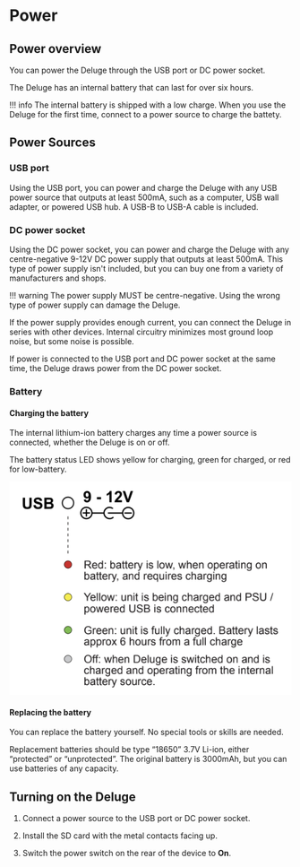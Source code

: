 # Power

## Power overview

You can power the Deluge through the USB port or DC power socket.

The Deluge has an internal battery that can last for over six hours.

!!! info
    The internal battery is shipped with a low charge. When you use the Deluge for the first time, connect to a power source to charge the battety.

## Power Sources

### USB port

Using the USB port, you can power and charge the Deluge with any USB power source that outputs at least 500mA, such as a computer, USB wall adapter, or powered USB hub. A USB-B to USB-A cable is included.

### DC power socket

Using the DC power socket, you can power and charge the Deluge with any centre-negative 9-12V DC power supply that outputs at least 500mA. This type of power supply isn't included, but you can buy one from a variety of manufacturers and shops.

!!! warning
    The power supply MUST be centre-negative. Using the wrong type of power supply can damage the Deluge.

If the power supply provides enough current, you can connect the Deluge in series with other devices. Internal circuitry minimizes most ground loop noise, but some noise is possible.

If power is connected to the USB port and DC power socket at the same time, the Deluge draws power from the DC power socket.

### Battery

#### Charging the battery

The internal lithium-ion battery charges any time a power source is connected, whether the Deluge is on or off.

The battery status LED shows yellow for charging, green for charged, or red for low-battery.

![An diagram of the Synthstrom Deluge battery LED statuses](../../../images/power.png "Synthstrom Deluge Power Up Options and Battery States")

#### Replacing the battery

You can replace the battery yourself. No special tools or skills are needed.

Replacement batteries should be type “18650” 3.7V Li-ion, either “protected” or “unprotected”. The original battery is 3000mAh, but you can use batteries of any capacity.

## Turning on the Deluge

1. Connect a power source to the USB port or DC power socket.

1. Install the SD card with the metal contacts facing up.

1. Switch the power switch on the rear of the device to **On**.
